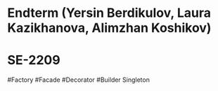 # Endterm (Yersin Berdikulov, Laura Kazikhanova, Alimzhan Koshikov)
# SE-2209
#Factory
#Facade
#Decorator
#Builder
Singleton
